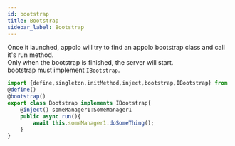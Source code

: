 ```yaml
---
id: bootstrap
title: Bootstrap
sidebar_label: Bootstrap
---
```


Once it launched, appolo will try to find an appolo bootstrap class and call it's run method. <br/>
Only when the bootstrap is finished, the server will start. <br/>
bootstrap must implement `IBootstrap`.

```typescript
import {define,singleton,initMethod,inject,bootstrap,IBootstrap} from 'appolo';
@define()
@bootstrap()
export class Bootstrap implements IBootstrap{
    @inject() someManager1:SomeManager1
    public async run(){
        await this.someManager1.doSomeThing();
    }
}
```

